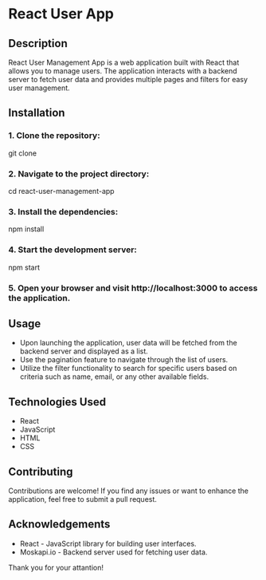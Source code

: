 # React User App

## Description

React User Management App is a web application built with React that allows you to manage users. The application interacts with a backend server to fetch user data and provides multiple pages and filters for easy user management.

## Installation

### 1. Clone the repository:

git clone <repository-url>

### 2. Navigate to the project directory:

cd react-user-management-app

### 3. Install the dependencies:

npm install

### 4. Start the development server:

npm start

### 5. Open your browser and visit http://localhost:3000 to access the application.

## Usage

- Upon launching the application, user data will be fetched from the backend server and displayed as a list.
- Use the pagination feature to navigate through the list of users.
- Utilize the filter functionality to search for specific users based on criteria such as name, email, or any other available fields.

## Technologies Used

- React
- JavaScript
- HTML
- CSS

## Contributing

Contributions are welcome! If you find any issues or want to enhance the application, feel free to submit a pull request.

## Acknowledgements

- React - JavaScript library for building user interfaces.
- Moskapi.io - Backend server used for fetching user data.

Thank you for your attantion!
